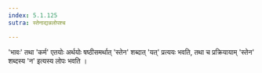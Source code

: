 ```yaml
---
index: 5.1.125
sutra: स्तेनाद्यन्नलोपश्च

---
```

'भावः' तथा 'कर्म' एतयोः अर्थयोः षष्ठीसमर्थात् 'स्तेन' शब्दात् 'यत्' प्रत्ययः भवति, तथा च प्रक्रियायाम् 'स्तेन' शब्दस्य 'न' इत्यस्य लोपः भवति ।             